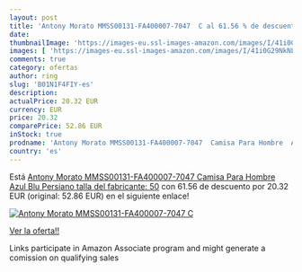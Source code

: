 ```yaml
---
layout: post
title: 'Antony Morato MMSS00131-FA400007-7047  C al 61.56 % de descuento'
date: 
thumbnailImage: 'https://images-eu.ssl-images-amazon.com/images/I/41i0G29NkNL._SL200_.jpg'
images: [ 'https://images-eu.ssl-images-amazon.com/images/I/41i0G29NkNL._SL200_.jpg' ]
comments: true
category: ofertas
author: ring
slug: 'B01N1F4FIY-es'
description:
actualPrice: 20.32 EUR
currency: EUR
price: 20.32
comparePrice: 52.86 EUR
inStock: true
prodname: 'Antony Morato MMSS00131-FA400007-7047  Camisa Para Hombre  Azul  Blu Persiano   talla del fabricante: 50'
country: 'es'
---
```


Está [Antony Morato MMSS00131-FA400007-7047  Camisa Para Hombre  Azul  Blu Persiano   talla del fabricante: 50](https://www.amazon.es/dp/B01N1F4FIY/?tag=tolees-21) con 61.56 de descuento por 20.32 EUR (original: 52.86 EUR) en el siguiente enlace!

[![Antony Morato MMSS00131-FA400007-7047  C](https://images-eu.ssl-images-amazon.com/images/I/41i0G29NkNL._SL200_.jpg)](https://www.amazon.es/dp/B01N1F4FIY/?tag=tolees-21)

[Ver la oferta!!](https://www.amazon.es/dp/B01N1F4FIY/?tag=tolees-21)

Links participate in Amazon Associate program and might generate a comission on qualifying sales


